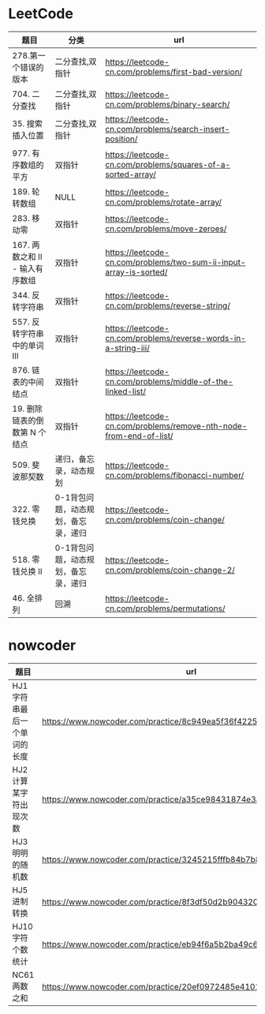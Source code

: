 # LeetCode

| 题目                          | 分类                | url                                                                |
|-----------------------------|--------------------|--------------------------------------------------------------------|
| 278.第一个错误的版本                | 二分查找,双指针       | https://leetcode-cn.com/problems/first-bad-version/                |
| 704. 二分查找                   | 二分查找,双指针       | https://leetcode-cn.com/problems/binary-search/                    |
| 35. 搜索插入位置                  | 二分查找,双指针       | https://leetcode-cn.com/problems/search-insert-position/           |
| 977. 有序数组的平方                | 双指针               | https://leetcode-cn.com/problems/squares-of-a-sorted-array/        |
| 189. 轮转数组                   | NULL               | https://leetcode-cn.com/problems/rotate-array/                     |
| 283. 移动零                    | 双指针              | https://leetcode-cn.com/problems/move-zeroes/                      |
| 167. 两数之和 II - 输入有序数组    | 双指针              | https://leetcode-cn.com/problems/two-sum-ii-input-array-is-sorted/ |
| 344. 反转字符串    | 双指针              | https://leetcode-cn.com/problems/reverse-string/                   |
| 557. 反转字符串中的单词 III    | 双指针              | https://leetcode-cn.com/problems/reverse-words-in-a-string-iii/    |
| 876. 链表的中间结点    | 双指针              | https://leetcode-cn.com/problems/middle-of-the-linked-list/        |
| 19. 删除链表的倒数第 N 个结点    | 双指针              | https://leetcode-cn.com/problems/remove-nth-node-from-end-of-list/ |
| 509. 斐波那契数    | 递归，备忘录，动态规划              | https://leetcode-cn.com/problems/fibonacci-number/                 |
| 322. 零钱兑换    | 0-1背包问题，动态规划，备忘录，递归              | https://leetcode-cn.com/problems/coin-change/                      |
| 518. 零钱兑换 II    | 0-1背包问题，动态规划，备忘录，递归              | https://leetcode-cn.com/problems/coin-change-2/                      |
| 46. 全排列    | 回溯              | https://leetcode-cn.com/problems/permutations/                      |

# nowcoder

| 题目               | url                                                          |
|------------------| ------------------------------------------------------------ |
| HJ1 字符串最后一个单词的长度 | https://www.nowcoder.com/practice/8c949ea5f36f422594b306a2300315da |
| HJ2 计算某字符出现次数    | https://www.nowcoder.com/practice/a35ce98431874e3a820dbe4b2d0508b1 |
| HJ3 明明的随机数       | https://www.nowcoder.com/practice/3245215fffb84b7b81285493eae92ff0 |
| HJ5 进制转换         | https://www.nowcoder.com/practice/8f3df50d2b9043208c5eed283d1d4da6 |
| HJ10 字符个数统计      | https://www.nowcoder.com/practice/eb94f6a5b2ba49c6ac72d40b5ce95f50 |
| NC61 两数之和        | https://www.nowcoder.com/practice/20ef0972485e41019e39543e8e895b7f |

